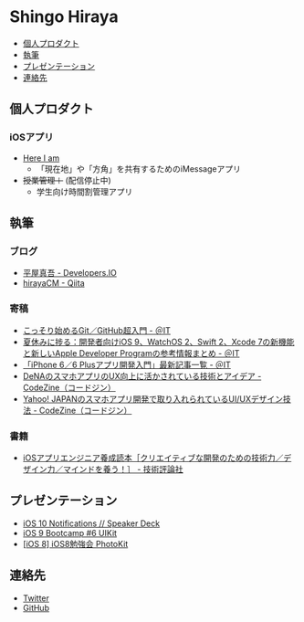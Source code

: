 ---
---

# Shingo Hiraya
<ul>
<li><a href="#works">個人プロダクト</a></li>
<li><a href="#writing">執筆</a></li>
<li><a href="#presentation">プレゼンテーション</a></li>
<li><a href="#contact">連絡先</a></li>
</ul>


<h2 id="works">個人プロダクト</h2>

### iOSアプリ
- [Here I am](https://itunes.apple.com/jp/app/here-i-am/id1143913696?mt=8)
    - 「現在地」や「方角」を共有するためのiMessageアプリ
- ~~授業管理＋~~ (配信停止中)
    - 学生向け時間割管理アプリ


<h2 id="writing">執筆</h2>

### ブログ
- [平屋真吾 - Developers.IO](http://dev.classmethod.jp/author/hiraya-shingo/)
- [hirayaCM - Qiita](http://qiita.com/hirayaCM)

### 寄稿
- [こっそり始めるGit／GitHub超入門 - ＠IT](http://www.atmarkit.co.jp/ait/series/3190/index.html)
- [夏休みに捗る：開発者向けiOS 9、WatchOS 2、Swift 2、Xcode 7の新機能と新しいApple Developer Programの参考情報まとめ - ＠IT](http://www.atmarkit.co.jp/ait/articles/1507/24/news025.html)
- [「iPhone 6／6 Plusアプリ開発入門」最新記事一覧 - ＠IT](http://www.atmarkit.co.jp/ait/kw/ios8dev.html)
- [DeNAのスマホアプリのUX向上に活かされている技術とアイデア - CodeZine（コードジン）](https://codezine.jp/article/detail/7932)
- [Yahoo! JAPANのスマホアプリ開発で取り入れられているUI/UXデザイン技法 - CodeZine（コードジン）](https://codezine.jp/article/detail/7931)

### 書籍
- [iOSアプリエンジニア養成読本［クリエイティブな開発のための技術力／デザイン力／マインドを養う！］ - 技術評論社](http://gihyo.jp/book/2014/978-4-7741-6385-7)


<h2 id="presentation">プレゼンテーション</h2>

- [iOS 10 Notifications // Speaker Deck](https://speakerdeck.com/hirayacm/ios-10-notifications)
- [iOS 9 Bootcamp #6 UIKit](https://www.slideshare.net/ShingoHiraya/ios-9-bootcamp-6-uikit)
- [\[iOS 8\] iOS8勉強会 PhotoKit](https://www.slideshare.net/ShingoHiraya/20140918-i-os8photokit)


<h2 id="contact">連絡先</h2>

- [Twitter](https://twitter.com/shingohry)
- [GitHub](https://github.com/hirayaCM)
